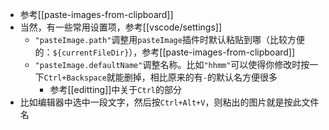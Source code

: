 - 参考[[paste-images-from-clipboard]]
- 当然，有一些常用设置项，参考[[vscode/settings]]
  - `"pasteImage.path"`调整用`pasteImage`插件时默认粘贴到哪（比较方便的：`${currentFileDir}`），参考[[paste-images-from-clipboard]]
  - `"pasteImage.defaultName"`调整名称。比如`"hhmm"`可以使得你修改时按一下`Ctrl+Backspace`就能删掉，相比原来的有`-`的默认名方便很多
    - 参考[[editting]]中关于`Ctrl`的部分
- 比如编辑器中选中一段文字，然后按`Ctrl+Alt+V`，则粘出的图片就是按此文件名